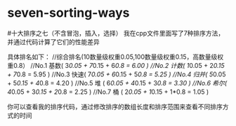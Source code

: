 # seven-sorting-ways
#十大排序之七（不含冒泡，插入，选择）
我在cpp文件里面写了7种排序方法，并通过代码计算了它们的性能差异

具体排名如下：
//综合排名(10数量级权重0.05,100数量级权重0.15，高数量级权重0.8）
//No.1 基数( 3*0.05 + 7*0.15 + 6*0.8 = 6.00 )
//No.2 计数( 1*0.05 + 2*0.15 + 7*0.8 = 5.95 )
//No.3 快速( 7*0.05 + 6*0.15 + 5*0.8 = 5.25 )
//No.4 归并( 5*0.05 + 5*0.15 + 4*0.8 = 4.20 )
//No.5 堆  ( 6*0.05 + 4*0.15 + 3*0.8 = 3.30 )
//No.6 希尔( 4*0.05 + 3*0.15 + 2*0.8 = 2.25 )
//No.7 桶  ( 2*0.05 + 1*0.15 + 1*0.8 = 1.05 )

你可以查看我的排序代码，通过修改排序的数组长度和排序范围来查看不同排序方式的时间
